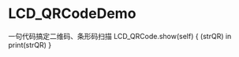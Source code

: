 # LCD_QRCodeDemo
一句代码搞定二维码、条形码扫描
        LCD_QRCode.show(self) { (strQR) in
            print(strQR)
        }

